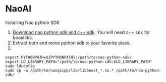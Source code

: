 # NaoAI

Installing Nao python SDK
1. [Download nao python sdk and c++ sdk](https://community.ald.softbankrobotics.com/en/resources/software/language/en-gb/robot/nao-2]). You will need c++ sdk for boostlibs.    
2. Extract both and move python sdk to your favorite place.   
3. 
```
export PYTHONPATH=${PYTHONPATH}:/path/to/nao-python-sdk/
export LD_LIBRARY_PATH="/path/to/nao-python-sdk:$LD_LIBRARY_PATH"
sudo ldconfig
sudo cp -a /path/to/naoqicpp/lib/libboost_*.so.* /path/to/nao-python-sdk/
```
